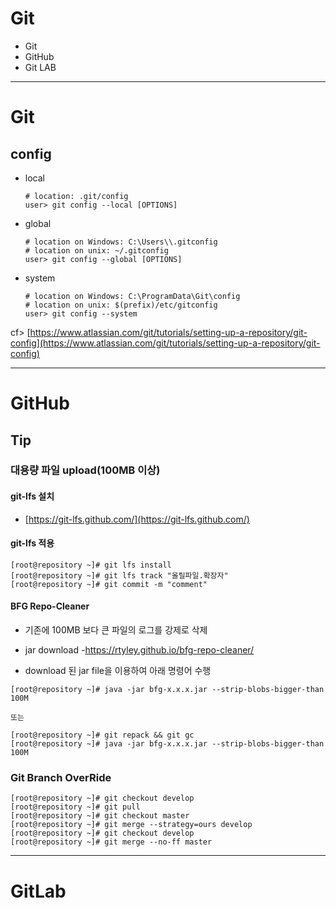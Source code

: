 # Git
  - Git
  - GitHub
  - Git LAB


---

# Git
## config
  - local
    ```console
    # location: .git/config
    user> git config --local [OPTIONS]
    ```
  
  - global
    ```console
    # location on Windows: C:\Users\\.gitconfig
    # location on unix: ~/.gitconfig
    user> git config --global [OPTIONS]
    ```
  
  - system
    ```console
    # location on Windows: C:\ProgramData\Git\config
    # location on unix: $(prefix)/etc/gitconfig
    user> git config --system
    ```
    
  cf> [https://www.atlassian.com/git/tutorials/setting-up-a-repository/git-config](https://www.atlassian.com/git/tutorials/setting-up-a-repository/git-config)


---

# GitHub

## Tip
### 대용량 파일 upload(100MB 이상)
#### git-lfs 설치
  - [https://git-lfs.github.com/](https://git-lfs.github.com/)
  
#### git-lfs 적용
  ```console
  [root@repository ~]# git lfs install
  [root@repository ~]# git lfs track "올릴파일.확장자"
  [root@repository ~]# git commit -m "comment"
  ```

#### BFG Repo-Cleaner
  - 기존에 100MB 보다 큰 파일의 로그를 강제로 삭제
  - jar download
    -https://rtyley.github.io/bfg-repo-cleaner/
    
  - download 된 jar file을 이용하여 아래 명령어 수행
  ```console
  [root@repository ~]# java -jar bfg-x.x.x.jar --strip-blobs-bigger-than 100M

  또는

  [root@repository ~]# git repack && git gc
  [root@repository ~]# java -jar bfg-x.x.x.jar --strip-blobs-bigger-than 100M
  ```

### Git Branch OverRide
  ```console
  [root@repository ~]# git checkout develop
  [root@repository ~]# git pull
  [root@repository ~]# git checkout master
  [root@repository ~]# git merge --strategy=ours develop
  [root@repository ~]# git checkout develop
  [root@repository ~]# git merge --no-ff master
  ```


---

# GitLab
